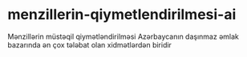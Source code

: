 # menzillerin-qiymetlendirilmesi-ai
Mənzillərin müstəqil qiymətləndirilməsi Azərbaycanın daşınmaz əmlak bazarında ən çox tələbat olan xidmətlərdən biridir
